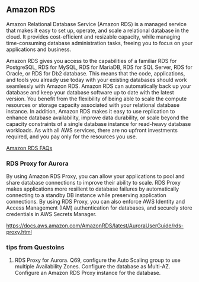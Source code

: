 ## Amazon RDS

Amazon Relational Database Service (Amazon RDS) is a managed service that makes it easy to set up, operate, and scale a relational database in the cloud. It provides cost-efficient and resizable capacity, while managing time-consuming database administration tasks, freeing you to focus on your applications and business.

Amazon RDS gives you access to the capabilities of a familiar RDS for PostgreSQL, RDS for MySQL, RDS for MariaDB, RDS for SQL Server, RDS for Oracle, or RDS for Db2 database. This means that the code, applications, and tools you already use today with your existing databases should work seamlessly with Amazon RDS. Amazon RDS can automatically back up your database and keep your database software up to date with the latest version. You benefit from the flexibility of being able to scale the compute resources or storage capacity associated with your relational database instance. In addition, Amazon RDS makes it easy to use replication to enhance database availability, improve data durability, or scale beyond the capacity constraints of a single database instance for read-heavy database workloads. As with all AWS services, there are no upfront investments required, and you pay only for the resources you use.

[Amazon RDS FAQs](https://aws.amazon.com/rds/faqs/)

### RDS Proxy for Aurora

By using Amazon RDS Proxy, you can allow your applications to pool and share database connections to improve their ability to scale. RDS Proxy makes applications more resilient to database failures by automatically connecting to a standby DB instance while preserving application connections. By using RDS Proxy, you can also enforce AWS Identity and Access Management (IAM) authentication for databases, and securely store credentials in AWS Secrets Manager.

https://docs.aws.amazon.com/AmazonRDS/latest/AuroraUserGuide/rds-proxy.html

### tips from Questoins
1. RDS Proxy for Aurora. Q69, configure the Auto Scaling group to use multiple Availability Zones. Configure the database as Multi-AZ. Configure an Amazon RDS Proxy instance for the database.